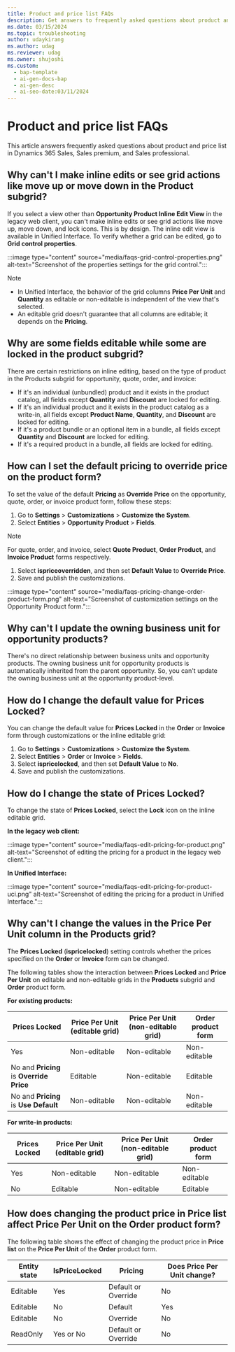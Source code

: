 ```yaml
---
title: Product and price list FAQs
description: Get answers to frequently asked questions about product and price list.
ms.date: 03/15/2024
ms.topic: troubleshooting
author: udaykirang
ms.author: udag
ms.reviewer: udag
ms.owner: shujoshi
ms.custom:
  - bap-template
  - ai-gen-docs-bap
  - ai-gen-desc
  - ai-seo-date:03/11/2024
---
```


# Product and price list FAQs

This article answers frequently asked questions about product and price list in Dynamics 365 Sales, Sales premium, and Sales professional.

## Why can't I make inline edits or see grid actions like move up or move down in the Product subgrid?

If you select a view other than **Opportunity Product Inline Edit View** in the legacy web client, you can't make inline edits or see grid actions like move up, move down, and lock icons. This is by design. The inline edit view is available in Unified Interface. To verify whether a grid can be edited, go to **Grid control properties**.

:::image type="content" source="media/faqs-grid-control-properties.png" alt-text="Screenshot of the properties settings for the grid control.":::

> [!NOTE]
>
> - In Unified Interface, the behavior of the grid columns **Price Per Unit** and **Quantity** as editable or non-editable is independent of the view that's selected.
> - An editable grid doesn't guarantee that all columns are editable; it depends on the **Pricing**.

<a name="fields-locked"></a>
## Why are some fields editable while some are locked in the product subgrid?

There are certain restrictions on inline editing, based on the type of product in the Products subgrid for opportunity, quote, order, and invoice:

- If it's an individual (unbundled) product and it exists in the product catalog, all fields except **Quantity** and **Discount** are locked for editing.
- If it's an individual product and it exists in the product catalog as a write-in, all fields except **Product Name**, **Quantity**, and **Discount** are locked for editing.
- If it's a product bundle or an optional item in a bundle, all fields except **Quantity** and **Discount** are locked for editing.
- If it's a required product in a bundle, all fields are locked for editing.

## How can I set the default pricing to override price on the product form?

To set the value of the default **Pricing** as **Override Price** on the opportunity, quote, order, or invoice product form, follow these steps:

1. Go to **Settings** > **Customizations** > **Customize the System**.
1. Select **Entities** > **Opportunity Product** > **Fields**.

> [!NOTE]
> For quote, order, and invoice, select **Quote Product**, **Order Product**, and **Invoice Product** forms respectively.

1. Select **ispriceoverridden**, and then set **Default Value** to **Override Price**.
1. Save and publish the customizations.

:::image type="content" source="media/faqs-pricing-change-order-product-form.png" alt-text="Screenshot of customization settings on the Opportunity Product form.":::

## Why can't I update the owning business unit for opportunity products?

There's no direct relationship between business units and opportunity products. The owning business unit for opportunity products is automatically inherited from the parent opportunity. So, you can't update the owning business unit at the opportunity product-level.

## How do I change the default value for Prices Locked?

You can change the default value for **Prices Locked** in the **Order** or **Invoice** form through customizations or the inline editable grid:

1. Go to **Settings** > **Customizations** > **Customize the System**.
1. Select **Entities** > **Order** or **Invoice** > **Fields**.
1. Select **ispricelocked**, and then set **Default Value** to **No**.
1. Save and publish the customizations.

## How do I change the state of Prices Locked?

To change the state of **Prices Locked**, select the **Lock** icon on the inline editable grid.

**In the legacy web client:**

:::image type="content" source="media/faqs-edit-pricing-for-product.png" alt-text="Screenshot of editing the pricing for a product in the legacy web client.":::

**In Unified Interface:**

:::image type="content" source="media/faqs-edit-pricing-for-product-uci.png" alt-text="Screenshot of editing the pricing for a product in Unified Interface.":::

## Why can't I change the values in the Price Per Unit column in the Products grid?

The **Prices Locked** (**ispricelocked**) setting controls whether the prices specified on the **Order** or **Invoice** form can be changed.

The following tables show the interaction between **Prices Locked** and **Price Per Unit** on editable and non-editable grids in the **Products** subgrid and **Order** product form.

**For existing products:**

| **Prices Locked** | **Price Per Unit** (editable grid) | **Price Per Unit** (non-editable grid) | **Order** product form |
|-------------|-------------|-------------|-------------|
| Yes | Non-editable | Non-editable | Non-editable |
| No and **Pricing** is **Override Price** | Editable | Non-editable | Editable |
| No and **Pricing** is **Use Default** | Non-editable | Non-editable | Non-editable |

**For write-in products:**

| **Prices Locked** | **Price Per Unit** (editable grid) | **Price Per Unit** (non-editable grid) | **Order** product form |
|-------------|-------------|-------------|-------------|
| Yes | Non-editable | Non-editable | Non-editable |
| No | Editable | Non-editable | Editable |

## How does changing the product price in Price list affect Price Per Unit on the Order product form?


The following table shows the effect of changing the product price in **Price list** on the **Price Per Unit** of the **Order** product form.

| Entity state | IsPriceLocked | Pricing | Does **Price Per Unit** change? |
|--------------|---------------|---------|---------------------------------|
| Editable | Yes | Default or Override | No |
| Editable | No | Default | Yes |
| Editable | No | Override | No |
| ReadOnly | Yes or No | Default or Override | No |